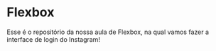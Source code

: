 # Flexbox

Esse é o repositório da nossa aula de Flexbox, na qual vamos fazer a interface de login do Instagram! 
